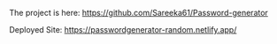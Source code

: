 The project is here: 
https://github.com/Sareeka61/Password-generator

Deployed Site: 
https://passwordgenerator-random.netlify.app/
